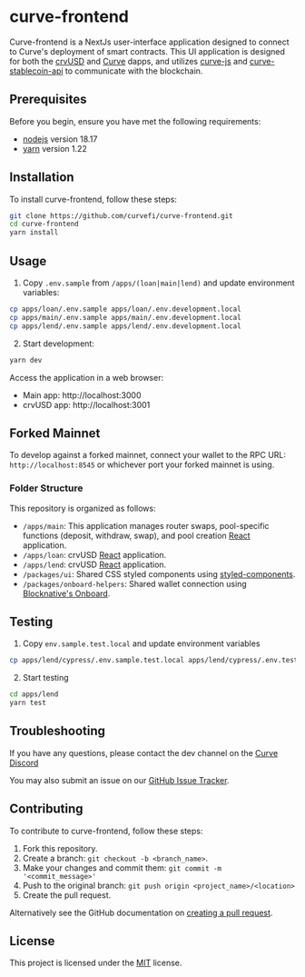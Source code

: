 # curve-frontend
Curve-frontend is a NextJs user-interface application designed to connect to Curve's deployment of smart contracts. This UI application is designed for both the [crvUSD](https://crvusd-curve.fi) and [Curve](https://curve.fi) dapps, and utilizes [curve-js](https://github.com/curvefi/curve-js) and [curve-stablecoin-api](https://github.com/curvefi/curve-stablecoin-js) to communicate with the blockchain. 

## Prerequisites
Before you begin, ensure you have met the following requirements:
- [nodejs](https://nodejs.org/) version 18.17
- [yarn](https://yarnpkg.com/) version 1.22

## Installation
To install curve-frontend, follow these steps:
```bash
git clone https://github.com/curvefi/curve-frontend.git
cd curve-frontend
yarn install
```

## Usage
1. Copy `.env.sample` from `/apps/(loan|main|lend)` and update environment variables:
```bash
cp apps/loan/.env.sample apps/loan/.env.development.local
cp apps/main/.env.sample apps/main/.env.development.local
cp apps/lend/.env.sample apps/lend/.env.development.local
```

2. Start development:
```bash
yarn dev
```

Access the application in a web browser:
- Main app: http://localhost:3000
- crvUSD app: http://localhost:3001

## Forked Mainnet
To develop against a forked mainnet, connect your wallet to the RPC URL: `http://localhost:8545` or whichever port your forked mainnet is using.

### Folder Structure
This repository is organized as follows:
- `/apps/main`: This application manages router swaps, pool-specific functions (deposit, withdraw, swap), and pool creation [React](https://react.dev/) application.
- `/apps/loan`: crvUSD [React](https://react.dev/) application.
- `/apps/lend`: crvUSD [React](https://react.dev/) application.
- `/packages/ui`: Shared CSS styled components using [styled-components](https://styled-components.com/).
- `/packages/onboard-helpers`: Shared wallet connection using [Blocknative's Onboard](https://onboard.blocknative.com/).

## Testing
1. Copy `env.sample.test.local` and update environment variables
```bash
cp apps/lend/cypress/.env.sample.test.local apps/lend/cypress/.env.test.local
```
2. Start testing
```bash
cd apps/lend
yarn test
```

## Troubleshooting
If you have any questions, please contact the dev channel on the [Curve Discord](https://discord.gg/sGDwYnb6W9)

You may also submit an issue on our [GitHub Issue Tracker](https://github.com/curvefi/curve-frontend/issues).

## Contributing
To contribute to curve-frontend, follow these steps:
1. Fork this repository.
2. Create a branch: `git checkout -b <branch_name>`.
3. Make your changes and commit them: `git commit -m '<commit_message>'`
4. Push to the original branch: `git push origin <project_name>/<location>`
5. Create the pull request.

Alternatively see the GitHub documentation on [creating a pull request](https://help.github.com/en/github/collaborating-with-issues-and-pull-requests/creating-a-pull-request).

## License
This project is licensed under the [MIT](LICENSE) license.
